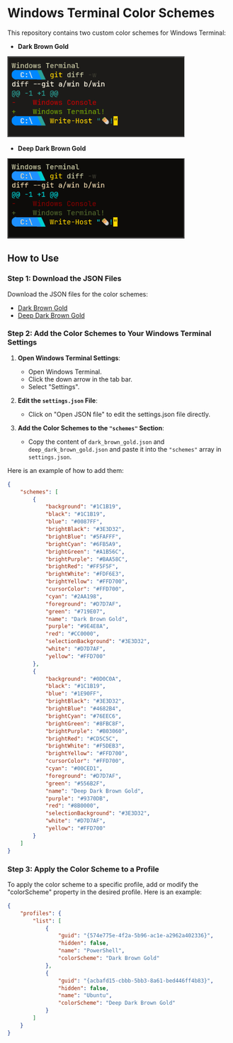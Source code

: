 # Windows Terminal Color Schemes

This repository contains two custom color schemes for Windows Terminal:

- **Dark Brown Gold**
<img src="./dark_brown_gold.png" alt="Dark Brown Gold Example" width="400">

- **Deep Dark Brown Gold**
<img src="./deep_dark_brown_gold.png" alt="Deep Dark Brown Gold Example" width="400">



## How to Use

### Step 1: Download the JSON Files

Download the JSON files for the color schemes:

- [Dark Brown Gold](./dark_brown_gold.json)
- [Deep Dark Brown Gold](./deep_dark_brown_gold.json)

### Step 2: Add the Color Schemes to Your Windows Terminal Settings

1. **Open Windows Terminal Settings**:
   - Open Windows Terminal.
   - Click the down arrow in the tab bar.
   - Select "Settings".

2. **Edit the `settings.json` File**:
   - Click on "Open JSON file" to edit the settings.json file directly.

3. **Add the Color Schemes to the `"schemes"` Section**:
   - Copy the content of `dark_brown_gold.json` and `deep_dark_brown_gold.json` and paste it into the `"schemes"` array in `settings.json`.

Here is an example of how to add them:

```json
{
    "schemes": [
        {
            "background": "#1C1B19",
            "black": "#1C1B19",
            "blue": "#0087FF",
            "brightBlack": "#3E3D32",
            "brightBlue": "#5FAFFF",
            "brightCyan": "#6FB5A9",
            "brightGreen": "#A1B56C",
            "brightPurple": "#BAA58C",
            "brightRed": "#FF5F5F",
            "brightWhite": "#FDF6E3",
            "brightYellow": "#FFD700",
            "cursorColor": "#FFD700",
            "cyan": "#2AA198",
            "foreground": "#D7D7AF",
            "green": "#719E07",
            "name": "Dark Brown Gold",
            "purple": "#9E4E8A",
            "red": "#CC0000",
            "selectionBackground": "#3E3D32",
            "white": "#D7D7AF",
            "yellow": "#FFD700"
        },
        {
            "background": "#0D0C0A",
            "black": "#1C1B19",
            "blue": "#1E90FF",
            "brightBlack": "#3E3D32",
            "brightBlue": "#4682B4",
            "brightCyan": "#76EEC6",
            "brightGreen": "#8FBC8F",
            "brightPurple": "#B03060",
            "brightRed": "#CD5C5C",
            "brightWhite": "#F5DEB3",
            "brightYellow": "#FFD700",
            "cursorColor": "#FFD700",
            "cyan": "#00CED1",
            "foreground": "#D7D7AF",
            "green": "#556B2F",
            "name": "Deep Dark Brown Gold",
            "purple": "#9370DB",
            "red": "#8B0000",
            "selectionBackground": "#3E3D32",
            "white": "#D7D7AF",
            "yellow": "#FFD700"
        }
    ]
}
```
### Step 3:  Apply the Color Scheme to a Profile

To apply the color scheme to a specific profile, add or modify the "colorScheme" property in the desired profile. Here is an example:

```json
{
    "profiles": {
        "list": [
            {
                "guid": "{574e775e-4f2a-5b96-ac1e-a2962a402336}",
                "hidden": false,
                "name": "PowerShell",
                "colorScheme": "Dark Brown Gold"
            },
            {
                "guid": "{acbafd15-cbbb-5bb3-8a61-bed446ff4b83}",
                "hidden": false,
                "name": "Ubuntu",
                "colorScheme": "Deep Dark Brown Gold"
            }
        ]
    }
}
```

